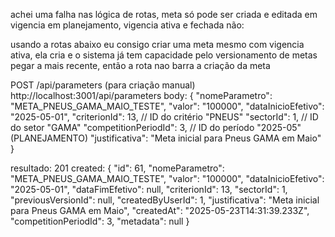 achei uma falha nas lógica de rotas, meta só pode ser criada e editada em vigencia em planejamento, vigencia ativa e fechada não:

usando a rotas abaixo eu consigo criar uma meta mesmo com vigencia ativa, ela cria e o sistema já tem capacidade pelo versionamento de metas pegar a mais recente, então a rota nao barra a criação da meta

POST /api/parameters (para criação manual)
http://localhost:3001/api/parameters
body:
{
"nomeParametro": "META_PNEUS_GAMA_MAIO_TESTE",
"valor": "100000",
"dataInicioEfetivo": "2025-05-01",
"criterionId": 13, // ID do critério "PNEUS"
"sectorId": 1, // ID do setor "GAMA"
"competitionPeriodId": 3, // ID do período "2025-05" (PLANEJAMENTO)
"justificativa": "Meta inicial para Pneus GAMA em Maio"
}

resultado: 201 created:
{
"id": 61,
"nomeParametro": "META_PNEUS_GAMA_MAIO_TESTE",
"valor": "100000",
"dataInicioEfetivo": "2025-05-01",
"dataFimEfetivo": null,
"criterionId": 13,
"sectorId": 1,
"previousVersionId": null,
"createdByUserId": 1,
"justificativa": "Meta inicial para Pneus GAMA em Maio",
"createdAt": "2025-05-23T14:31:39.233Z",
"competitionPeriodId": 3,
"metadata": null
}
